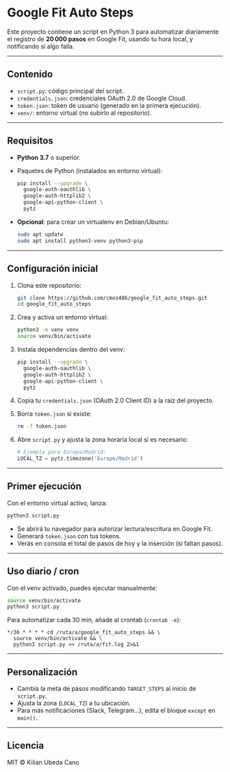 # Google Fit Auto Steps

Este proyecto contiene un script en Python 3 para automatizar diariamente el registro de **20 000 pasos** en Google Fit, usando tu hora local, y notificando si algo falla.

---

## Contenido

- `script.py`: código principal del script.
- `credentials.json`: credenciales OAuth 2.0 de Google Cloud.
- `token.json`: token de usuario (generado en la primera ejecución).
- `venv/`: entorno virtual (no subirlo al repositorio).

---

## Requisitos

- **Python 3.7** o superior.

- Paquetes de Python (instalados en entorno virtual):

  ```bash
  pip install --upgrade \
    google-auth-oauthlib \
    google-auth-httplib2 \
    google-api-python-client \
    pytz
  ```

- **Opcional**: para crear un virtualenv en Debian/Ubuntu:

  ```bash
  sudo apt update
  sudo apt install python3-venv python3-pip
  ```

---

## Configuración inicial

1. Clona este repositorio:

   ```bash
   git clone https://github.com/cmos486/google_fit_auto_steps.git
   cd google_fit_auto_steps
   ```

2. Crea y activa un entorno virtual:

   ```bash
   python3 -m venv venv
   source venv/bin/activate
   ```

3. Instala dependencias dentro del venv:

   ```bash
   pip install --upgrade \
     google-auth-oauthlib \
     google-auth-httplib2 \
     google-api-python-client \
     pytz
   ```

4. Copia tu `credentials.json` (OAuth 2.0 Client ID) a la raíz del proyecto.

5. Borra `token.json` si existe:

   ```bash
   rm -f token.json
   ```

6. Abre `script.py` y ajusta la zona horaria local si es necesario:

   ```python
   # Ejemplo para Europa/Madrid:
   LOCAL_TZ = pytz.timezone('Europe/Madrid')
   ```

---

## Primer ejecución

Con el entorno virtual activo, lanza:

```bash
python3 script.py
```

- Se abrirá tu navegador para autorizar lectura/escritura en Google Fit.
- Generará `token.json` con tus tokens.
- Verás en consola el total de pasos de hoy y la inserción (si faltan pasos).

---

## Uso diario / cron

Con el venv activado, puedes ejecutar manualmente:

```bash
source venv/bin/activate
python3 script.py
```

Para automatizar cada 30 min, añade al crontab (`crontab -e`):

```cron
*/30 * * * * cd /ruta/a/google_fit_auto_steps && \
  source venv/bin/activate && \
  python3 script.py >> /ruta/a/fit.log 2>&1
```

---

## Personalización

- Cambia la meta de pasos modificando `TARGET_STEPS` al inicio de `script.py`.
- Ajusta la zona (`LOCAL_TZ`) a tu ubicación.
- Para más notificaciones (Slack, Telegram…), edita el bloque `except` en `main()`.

---

## Licencia

MIT © Kilian Ubeda Cano

